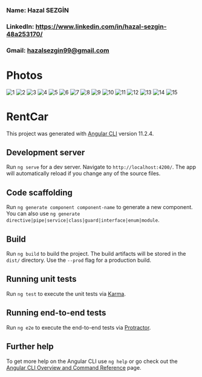### Name: Hazal SEZGİN
### LinkedIn: https://www.linkedin.com/in/hazal-sezgin-48a253170/
### Gmail: hazalsezgin99@gmail.com

# Photos
![1](https://user-images.githubusercontent.com/77546910/114280402-aebb6300-9a41-11eb-8583-f66b14d1a171.png)
![2](https://user-images.githubusercontent.com/77546910/114280403-afec9000-9a41-11eb-9053-742ead007347.png)
![3](https://user-images.githubusercontent.com/77546910/114280404-b0852680-9a41-11eb-9b31-b22fa1a79951.png)
![4](https://user-images.githubusercontent.com/77546910/114280405-b11dbd00-9a41-11eb-96a3-9c58f29ebe5f.png)
![5](https://user-images.githubusercontent.com/77546910/114280407-b1b65380-9a41-11eb-8eb7-f3d45e0471da.png)
![6](https://user-images.githubusercontent.com/77546910/114280408-b24eea00-9a41-11eb-8e8b-f6bec55f9956.png)
![7](https://user-images.githubusercontent.com/77546910/114280388-a82ceb80-9a41-11eb-909c-a29b0cd04d0d.png)
![8](https://user-images.githubusercontent.com/77546910/114280389-a8c58200-9a41-11eb-9514-bec4d26d3f7e.png)
![9](https://user-images.githubusercontent.com/77546910/114280392-a95e1880-9a41-11eb-817d-fd08279a08cc.png)
![10](https://user-images.githubusercontent.com/77546910/114280393-a95e1880-9a41-11eb-8c5a-1587e353fec4.png)
![11](https://user-images.githubusercontent.com/77546910/114280394-a9f6af00-9a41-11eb-936f-f7c82bcd0a54.png)
![12](https://user-images.githubusercontent.com/77546910/114280395-abc07280-9a41-11eb-92dc-475570dd7d3f.png)
![13](https://user-images.githubusercontent.com/77546910/114280396-ac590900-9a41-11eb-8611-4fddac3cec7a.png)
![14](https://user-images.githubusercontent.com/77546910/114280400-ad8a3600-9a41-11eb-8ccc-d560e58f121f.png)
![15](https://user-images.githubusercontent.com/77546910/114280401-ae22cc80-9a41-11eb-8d04-c9f22483ba21.png)

# RentCar

This project was generated with [Angular CLI](https://github.com/angular/angular-cli) version 11.2.4.

## Development server

Run `ng serve` for a dev server. Navigate to `http://localhost:4200/`. The app will automatically reload if you change any of the source files.

## Code scaffolding

Run `ng generate component component-name` to generate a new component. You can also use `ng generate directive|pipe|service|class|guard|interface|enum|module`.

## Build

Run `ng build` to build the project. The build artifacts will be stored in the `dist/` directory. Use the `--prod` flag for a production build.

## Running unit tests

Run `ng test` to execute the unit tests via [Karma](https://karma-runner.github.io).

## Running end-to-end tests

Run `ng e2e` to execute the end-to-end tests via [Protractor](http://www.protractortest.org/).

## Further help

To get more help on the Angular CLI use `ng help` or go check out the [Angular CLI Overview and Command Reference](https://angular.io/cli) page.
